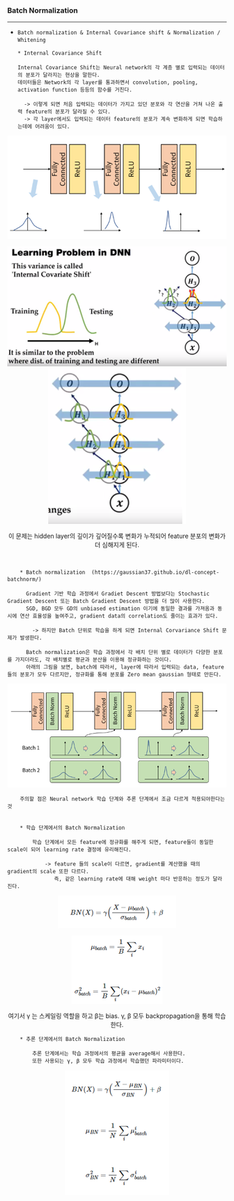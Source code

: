 ### Batch Normalization 

---

- `Batch normalization & Internal Covariance shift & Normalization / Whitening`


      * Internal Covariance Shift 

      Internal Covariance Shift는 Neural network의 각 계층 별로 입력되는 데이터의 분포가 달라지는 현상을 말한다.
      데이터들은 Network의 각 layer를 통과하면서 convolution, pooling, activation function 등등의 함수를 거친다.

        -> 이렇게 되면 처음 입력되는 데이터가 가지고 있던 분포와 각 연산을 거쳐 나온 출력 feature의 분포가 달라질 수 있다. 
        -> 각 layer에서도 입력되는 데이터 feature의 분포가 계속 변화하게 되면 학습하는데에 어려움이 있다.  

<div align="center">

![img_3.png](img_3.png)

![img.png](img.png)![img_1.png](img_1.png)

이 문제는 hidden layer의 깊이가 깊어질수록 변화가 누적되어 feature 분포의 변화가 더 심해지게 된다. 

</div>

<br>
    
        * Batch normalization  (https://gaussian37.github.io/dl-concept-batchnorm/)
        
          Gradient 기반 학습 과정에서 Gradiet Descent 방법보다는 Stochastic Gradient Descent 또는 Batch Gradient Descent 방법을 더 많이 사용한다.
          SGD, BGD 모두 GD의 unbiased estimation 이기에 동일한 결과를 가져옴과 동시에 연산 효율성을 높여주고, gradient data의 correlation도 줄이는 효과가 있다.
        
            -> 하지만 Batch 단위로 학습을 하게 되면 Internal Corvariance Shift 문제가 발생한다.
        
          Batch normalization은 학습 과정에서 각 배치 단위 별로 데이터가 다양한 분포를 가지더라도, 각 배치별로 평균과 분산을 이용해 정규화하는 것이다.
          아래의 그림을 보면, batch에 따라서, layer에 따라서 입력되는 data, feature들의 분포가 모두 다르지만, 정규화를 통해 분포를 Zero mean gaussian 형태로 만든다. 

<div align="center">

![img_2.png](img_2.png)       

</div>


        주의할 점은 Neural network 학습 단계와 추론 단계에서 조금 다르게 적용되야한다는 것


        * 학습 단계에서의 Batch Normalization

            학습 단계에서 모든 feature에 정규화를 해주게 되면, feature들이 동일한 scale이 되어 learning rate 결정에 유리해진다. 
             
                -> feature 들의 scale이 다르면, gradient를 계산했을 때의 gradient의 scale 또한 다르다.
                   즉, 같은 learning rate에 대해 weight 마다 반응하는 정도가 달라진다.  


<div align="center">

![img_4.png](img_4.png) 

![img_6.png](img_6.png)

여기서 γ 는 스케일링 역할을 하고 β는 bias. γ, β 모두 backpropagation을 통해 학습한다.  

</div>


        * 추론 단계에서의 Batch Normalization

            추론 단계에서는 학습 과정에서의 평균을 average해서 사용한다. 
            또한 사용되는 γ, β 모두 학습 과정에서 학습했던 파라미터이다. 
            

<div align="center">        

![img_7.png](img_7.png)

</div>